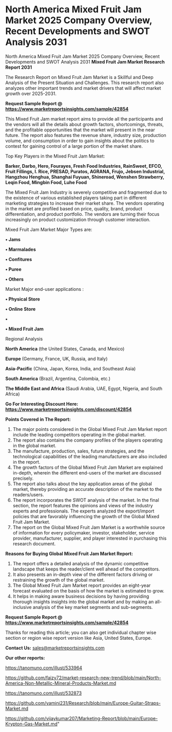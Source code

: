 # North America Mixed Fruit Jam Market 2025 Company Overview, Recent Developments and SWOT Analysis 2031
North America Mixed Fruit Jam Market 2025 Company Overview, Recent Developments and SWOT Analysis 2031
<strong>Mixed Fruit Jam Market Research Report 2031</strong>

The Research Report on Mixed Fruit Jam Market is a Skillful and Deep Analysis of the Present Situation and Challenges. This research report also analyzes other important trends and market drivers that will affect market growth over 2025-2031.

<strong>Request Sample Report @ <a href=https://www.marketreportsinsights.com/sample/42854>https://www.marketreportsinsights.com/sample/42854</a></strong>

This Mixed Fruit Jam market report aims to provide all the participants and the vendors will all the details about growth factors, shortcomings, threats, and the profitable opportunities that the market will present in the near future. The report also features the revenue share, industry size, production volume, and consumption in order to gain insights about the politics to contest for gaining control of a large portion of the market share.

Top Key Players in the Mixed Fruit Jam Market:

<strong>Barker, Darbo, Hero, Fourayes, Fresh Food Industries, RainSweet, EFCO, Fruit Fillings, I. Rice, PRESAD, Puratos, AGRANA, Frujo, Jebsen Industrial, Hangzhou Henghua, Shanghai Fuyuan, Shineroad, Wenshen Strawberry, Leqin Food, Mingbin Food, Luhe Food</strong>

The Mixed Fruit Jam Industry is severely competitive and fragmented due to the existence of various established players taking part in different marketing strategies to increase their market share. The vendors operating in the market are profiled based on price, quality, brand, product differentiation, and product portfolio. The vendors are turning their focus increasingly on product customization through customer interaction.

Mixed Fruit Jam Market Major Types are:

<strong>•  Jams

•  Marmalades

•  Confitures

•  Puree

•  Others</strong>

Market Major end-user applications :

<strong>•  Physical Store

•  Online Store

•  

•  Mixed Fruit Jam</strong>

Regional Analysis

</u><strong><b>North America</b></strong> (the United States, Canada, and Mexico)

<strong><b>Europe </b></strong>(Germany, France, UK, Russia, and Italy)

<strong><b>Asia-Pacific</b></strong> (China, Japan, Korea, India, and Southeast Asia)

<strong><b>South America</b></strong> (Brazil, Argentina, Colombia, etc.)

<strong><b>The Middle East and Africa</b></strong> (Saudi Arabia, UAE, Egypt, Nigeria, and South Africa)

<strong>Go For Interesting Discount Here: <a href=https://www.marketreportsinsights.com/discount/42854>https://www.marketreportsinsights.com/discount/42854</a></strong>

<strong>Points Covered in The Report:</strong>
<ol>
  <li>The major points considered in the Global Mixed Fruit Jam Market report include the leading competitors operating in the global market.</li>
  <li>The report also contains the company profiles of the players operating in the global market.</li>
  <li>The manufacture, production, sales, future strategies, and the technological capabilities of the leading manufacturers are also included in the report.</li>
  <li>The growth factors of the Global Mixed Fruit Jam Market are explained in-depth, wherein the different end-users of the market are discussed precisely.</li>
  <li>The report also talks about the key application areas of the global market, thereby providing an accurate description of the market to the readers/users.</li>
  <li>The report incorporates the SWOT analysis of the market. In the final section, the report features the opinions and views of the industry experts and professionals. The experts analyzed the export/import policies that are favorably influencing the growth of the Global Mixed Fruit Jam Market.</li>
  <li>The report on the Global Mixed Fruit Jam Market is a worthwhile source of information for every policymaker, investor, stakeholder, service provider, manufacturer, supplier, and player interested in purchasing this research document.</li>
</ol>
<strong>Reasons for Buying Global Mixed Fruit Jam Market Report:</strong>

<ol>
  <li>The report offers a detailed analysis of the dynamic competitive landscape that keeps the reader/client well ahead of the competitors.</li>
  <li>It also presents an in-depth view of the different factors driving or restraining the growth of the global market.</li>
  <li>The Global Mixed Fruit Jam Market report provides an eight-year forecast evaluated on the basis of how the market is estimated to grow.</li>
  <li>It helps in making aware business decisions by having providing thorough insights insights into the global market and by making an all-inclusive analysis of the key market segments and sub-segments.</li>
</ol>
<strong>Request Sample Report @ <a href=https://www.marketreportsinsights.com/sample/42854>https://www.marketreportsinsights.com/sample/42854</a></strong>


Thanks for reading this article; you can also get individual chapter wise section or region wise report version like Asia, United States, Europe.

<strong>Contact Us:</strong>
sales@marketreportsinsights.com

<strong>Our other reports:</strong>

<a href=https://tanomuno.com/illust/533964>https://tanomuno.com/illust/533964</a>

<a href=https://github.com/faizy72/market-research-new-trend/blob/main/North-America-Non-Metallic-Mineral-Products-Market.md>https://github.com/faizy72/market-research-new-trend/blob/main/North-America-Non-Metallic-Mineral-Products-Market.md</a>

<a href=https://tanomuno.com/illust/532873>https://tanomuno.com/illust/532873</a>

<a href=https://github.com/yamini231/Research/blob/main/Europe-Guitar-Straps-Market.md>https://github.com/yamini231/Research/blob/main/Europe-Guitar-Straps-Market.md</a>

<a href=https://github.com/vijaykumar207/Marketing-Report/blob/main/Europe-Krypton-Gas-Market.md>https://github.com/vijaykumar207/Marketing-Report/blob/main/Europe-Krypton-Gas-Market.md</a>"
